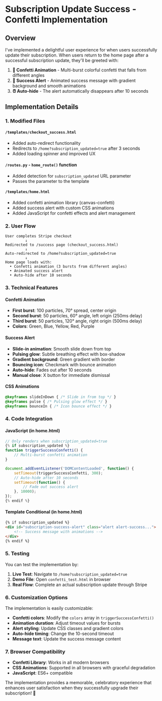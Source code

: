 # Subscription Update Success - Confetti Implementation

## Overview
I've implemented a delightful user experience for when users successfully update their subscription. When users return to the home page after a successful subscription update, they'll be greeted with:

1. **🎉 Confetti Animation** - Multi-burst colorful confetti that falls from different angles
2. **📢 Success Alert** - Animated success message with gradient background and smooth animations
3. **⏰ Auto-hide** - The alert automatically disappears after 10 seconds

## Implementation Details

### 1. Modified Files

#### `/templates/checkout_success.html`
- Added auto-redirect functionality
- Redirects to `/home?subscription_updated=true` after 3 seconds
- Added loading spinner and improved UX

#### `/routes.py` - `home_route()` function
- Added detection for `subscription_updated` URL parameter
- Passes the parameter to the template

#### `/templates/home.html`
- Added confetti animation library (canvas-confetti)
- Added success alert with custom CSS animations
- Added JavaScript for confetti effects and alert management

### 2. User Flow

```
User completes Stripe checkout
         ↓
Redirected to /success page (checkout_success.html)
         ↓
Auto-redirected to /home?subscription_updated=true
         ↓
Home page loads with:
  • Confetti animation (3 bursts from different angles)
  • Animated success alert
  • Auto-hide after 10 seconds
```

### 3. Technical Features

#### Confetti Animation
- **First burst**: 100 particles, 70° spread, center origin
- **Second burst**: 50 particles, 60° angle, left origin (250ms delay)
- **Third burst**: 50 particles, 120° angle, right origin (500ms delay)
- **Colors**: Green, Blue, Yellow, Red, Purple

#### Success Alert
- **Slide-in animation**: Smooth slide down from top
- **Pulsing glow**: Subtle breathing effect with box-shadow
- **Gradient background**: Green gradient with border
- **Bouncing icon**: Checkmark with bounce animation
- **Auto-hide**: Fades out after 10 seconds
- **Manual close**: X button for immediate dismissal

#### CSS Animations
```css
@keyframes slideInDown { /* Slide in from top */ }
@keyframes pulse { /* Pulsing glow effect */ }
@keyframes bounceIn { /* Icon bounce effect */ }
```

### 4. Code Integration

#### JavaScript (in home.html)
```javascript
// Only renders when subscription_updated=true
{% if subscription_updated %}
function triggerSuccessConfetti() {
    // Multi-burst confetti animation
}

document.addEventListener('DOMContentLoaded', function() {
    setTimeout(triggerSuccessConfetti, 300);
    // Auto-hide after 10 seconds
    setTimeout(function() {
        // Fade out success alert
    }, 10000);
});
{% endif %}
```

#### Template Conditional (in home.html)
```html
{% if subscription_updated %}
<div id="subscription-success-alert" class="alert alert-success...">
    <!-- Success message with animations -->
</div>
{% endif %}
```

### 5. Testing

You can test the implementation by:

1. **Live Test**: Navigate to `/home?subscription_updated=true`
2. **Demo File**: Open `confetti_test.html` in browser
3. **Real Flow**: Complete an actual subscription update through Stripe

### 6. Customization Options

The implementation is easily customizable:

- **Confetti colors**: Modify the `colors` array in `triggerSuccessConfetti()`
- **Animation duration**: Adjust timeout values for bursts
- **Alert styling**: Update CSS classes and gradient colors
- **Auto-hide timing**: Change the 10-second timeout
- **Message text**: Update the success message content

### 7. Browser Compatibility

- **Confetti Library**: Works in all modern browsers
- **CSS Animations**: Supported in all browsers with graceful degradation
- **JavaScript**: ES6+ compatible

The implementation provides a memorable, celebratory experience that enhances user satisfaction when they successfully upgrade their subscription! 🎊
